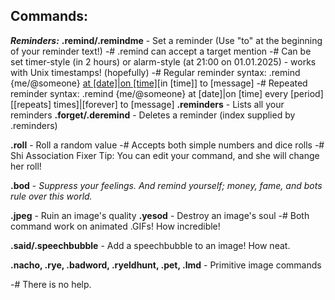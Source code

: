 ## **Commands:**
***Reminders:***
**.remind/.remindme** - Set a reminder (Use "to" at the beginning of your reminder text!)
-# .remind can accept a target mention
-# Can be set timer-style (in 2 hours) or alarm-style (at 21:00 on 01.01.2025) - works with Unix timestamps! (hopefully)
-# Regular reminder syntax: .remind {me/@someone} [at [date]|on [time]](OR)[in [time]] to [message]
-# Repeated reminder syntax: .remind {me/@someone} at [date]|on [time] every [period] [[repeats] times]|[forever] to [message]
**.reminders** - Lists all your reminders
**.forget/.deremind** - Deletes a reminder (index supplied by .reminders)

**.roll** - Roll a random value
-# Accepts both simple numbers and dice rolls
-# Shi Association Fixer Tip: You can edit your command, and she will change her roll!

**.bod** - *Suppress your feelings. And remind yourself; money, fame, and bots rule over this world.*

**.jpeg** - Ruin an image's quality
**.yesod** - Destroy an image's soul
-# Both command work on animated .GIFs! How incredible!

**.said/.speechbubble** - Add a speechbubble to an image! How neat.

**.nacho, .rye, .badword, .ryeldhunt, .pet, .lmd** - Primitive image commands

-# There is no help.